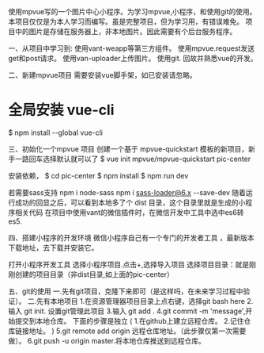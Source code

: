 使用mpvue写的一个图片中心小程序。为学习mpvue,小程序，和使用git的使用。
本项目仅仅是为本人学习而编写。虽是完整项目，但为学习用，有错误难免。
项目中的图片是存储在服务器上，非本地图片。因此需要有个后台服务程序。

一、从项目中学习到:
使用vant-weapp等第三方组件。
使用mpvue.request发送get和post请求。
使用van-uploader上传图片。
使用git.
回故并熟悉vue的开发。

二、新建mpvue项目
需要安装vue脚手架，如已安装请忽略。
# 全局安装 vue-cli
$ npm install --global vue-cli

三、初始化一个mpvue 项目
创建一个基于 mpvue-quickstart 模板的新项目，新手一路回车选择默认就可以了
$ vue init mpvue/mpvue-quickstart pic-center

安装依赖，
$ cd pic-center
$ npm install
$ npm run dev

若需要sass支持
npm i node-sass
npm i sass-loader@6.x --save-dev
随着运行成功的回显之后，可以看到本地多了个 dist 目录，这个目录里就是生成的小程序相关代码
在项目中使用vant的微信插件时，在微信开发中工具中选中es6转es5.

四、搭建小程序的开发环境
微信小程序自己有一个专门的开发者工具 ，最新版本下载地址，去下载并安装它。

打开小程序开发工具
选择小程序项目.点击+,选择导入项目
    选择项目目录：就是刚刚创建的项目目录（非dist目录,如上面的pic-center）


五、git的使用
一.先有git项目，克隆下来即可（是这样吗，在未来学习过程中验证）。
二.先有本地项目
1.在资源管理器项目目录上点右键，选择git bash here
2.输入 git init. 设置git管理此项目
3.输入 git add .
4.git commit -m 'message',开始提交到本地仓库。
下面的步骤是独立
(
1.在github上建立远程仓库。
2.记住仓库链接地址。
)
5.git remote add origin 远程仓库地址。（此步骤仅第一次需要做）。
6.git push -u origin master.将本地仓库推送到远程仓库。
